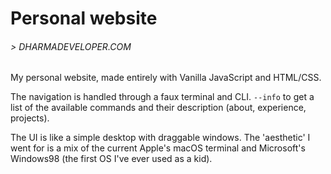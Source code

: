# Personal website 

###### > DHARMADEVELOPER.COM

My personal website, made entirely with Vanilla JavaScript and HTML/CSS.

The navigation is handled through a faux terminal and CLI. `--info` to get a list of the available commands and their description (about, experience, projects).

The UI is like a simple desktop with draggable windows. The 'aesthetic' I went for is a mix of the current Apple's macOS terminal and Microsoft's Windows98 (the first OS I've ever used as a kid).